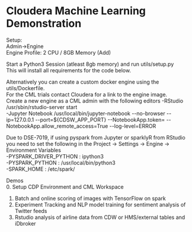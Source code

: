 # Cloudera Machine Learning Demonstration

Setup:  
Admin->Engine  
Engine Profile: 2 CPU / 8GB Memory (Add)  


Start a Python3 Session (atleast 8gb memory) and run utils/setup.py  
This will install all requirements for the code below. 


Alternatively you can create a custom docker engine using the utils/Dockerfile.  
For the CML trials contact Cloudera for a link to the engine image.  
Create a new engine as a CML admin with the following editors
-RStudio			/usr/sbin/rstudio-server start  
-Jupyter Notebook	/usr/local/bin/jupyter-notebook --no-browser --ip=127.0.0.1 --port=${CDSW_APP_PORT} --NotebookApp.token= --NotebookApp.allow_remote_access=True --log-level=ERROR  


Due to DSE-7019, if using pyspark from Jupyter or sparklyR from RStudio you need to set the following in the Project ->
Settings -> Engine -> Environment Variables  
-PYSPARK_DRIVER_PYTHON : ipython3  
-PYSPARK_PYTHON : /usr/local/bin/python3  
-SPARK_HOME : /etc/spark/  


Demos  
0. Setup CDP Environment and CML Workspace  
1. Batch and online scoring of images with TensorFlow on spark  
2. Experiment Tracking and NLP model training for sentiment analysis of Twitter feeds  
3. Rstudio analysis of airline data from CDW or HMS/external tables and iDbroker   
